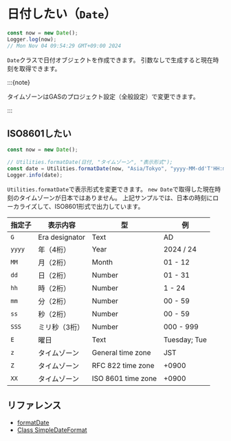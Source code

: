 # 日付したい（`Date`）

```js
const now = new Date();
Logger.log(now);
// Mon Nov 04 09:54:29 GMT+09:00 2024
```

`Date`クラスで日付オブジェクトを作成できます。
引数なしで生成すると現在時刻を取得できます。

:::{note}

タイムゾーンはGASのプロジェクト設定（全般設定）で変更できます。

:::

## ISO8601したい

```js
const now = new Date();

// Utilities.formatDate(日付, "タイムゾーン", "表示形式");
const date = Utilities.formatDate(now, "Asia/Tokyo", "yyyy-MM-dd'T'HH:mm:ss.SSSZ");
Logger.info(date);
```

`Utilities.formatDate`で表示形式を変更できます。
``new Date``で取得した現在時刻のタイムゾーンが日本ではありません。
上記サンプルでは、日本の時刻にローカライズして、ISO8601形式で出力しています。

| 指定子 | 表示内容 | 型 | 例 |
|---|---|---|---|
| `G` | Era designator | Text | AD |
| `yyyy` | 年（4桁） | Year | 2024 / 24 |
| `MM` | 月（2桁） | Month | 01 - 12 |
| `dd` | 日（2桁） | Number | 01 - 31 |
| `hh` | 時（2桁） | Number | 1 - 24 |
| `mm` | 分（2桁） | Number | 00 - 59 |
| `ss` | 秒（2桁） | Number | 00 - 59 |
| `SSS` | ミリ秒（3桁） | Number | 000 - 999 |
| `E` | 曜日 | Text | Tuesday; Tue |
| `z` | タイムゾーン | General time zone | JST |
| `Z` | タイムゾーン | RFC 822 time zone | +0900 |
| `XX` | タイムゾーン | ISO 8601 time zone | +0900 |

## リファレンス

- [formatDate](https://developers.google.com/apps-script/reference/utilities/utilities?hl=ja#formatDate(Date,String,String))
- [Class SimpleDateFormat](https://docs.oracle.com/javase/7/docs/api/java/text/SimpleDateFormat.html)
